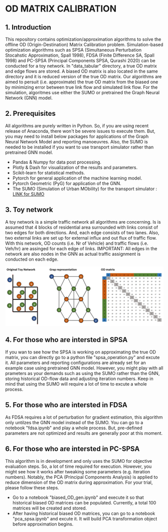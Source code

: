 # OD MATRIX CALIBRATION

## 1. Introduction
This repository contains optimization/approximation algorithms to solve the offline OD (Origin-Destination) Matrix Calibration problem. Simulation-based optimization algorithms such as SPSA (Simultaneous Perturbation Stocahstic Approximation, Spall 1998), FDSA (Finite Difference SA, Spall 1998) and PC-SPSA (Principal Components SPSA, Qurashi 2020) can be conducted for a toy network. In "data_tabular" directory, a true OD matrix and edge flows are stored. A biased OD matrix is also located in the same directory and it is reduced version of the true OD matrix. Our algorithms are aimed to persuit (i.e. approximate) the true OD matrix from the biased one by minimizing error between true link flow and simulated link flow. For the simulation, algoritmes use either the SUMO or pretrained the Graph Neural Network (GNN) model.

## 2. Prerequisites
All algorithms are purely written in Python. So, if you are using recent release of Anaconda, there won't be severe issues to execute them. But, you may need to install below packages for applications of the Graph Neural Network Model and reporting manoeuvres. Also, the SUMO is needed to be installed if you want to use transport simulator rather than pretrained GNN model.</br>
+ Pandas & Numpy for data post processing.
+ Plotly & Dash for visualization of the results and parameters.
+ Scikit-learn for statistical methods.
+ Pytorch for general application of the machine learning model.
+ Pytorch Geometric (PyG) for application of the GNN.
+ The SUMO (Simulation of Urban MObility) for the transport simulator : <a href= "https://sumo.dlr.de/docs/index.html"> LINK for SUMO </a>

## 3. Toy network
A toy network is a simple traffic network all algorithms are concerning. Is is assumed that 4 blocks of residential area surrounded with links consist of two edges for both directions. And, each edge consists of two lanes. Also, two external links are set up for external influx and out flux of traffic flow. With this network, OD counts (i.e. Nr of Vehicle) and traffic flows (i.e. Veh/hr) are assinged for each edge of links. IMPORTANT: All edges in the network are also nodes in the GNN as actual traffic assignment is conducted on each edge.</br>

<p align="center"><img src="https://github.com/hosig0204/OD_Matrix_Calibration/blob/7da13d627261392d2828485f8cdc9d48caf39b53/static/images/toyNetworkODMatrix.jpg" width="800"></p>

## 4. For those who are intersted in SPSA
If you wan to see how the SPSA is working on approximating the true OD matrix, you can directly go to a python file "spsa_operation.py" and excute it. All parameters and reporting configurations are already set for an example case using pretrained GNN model. However, you might play with all prameters as your demands such as using the SUMO rather than the GNN, storing historical OD-flow data and adjusting iteration numbers. Keep in mind that using the SUMO will require a lot of time to excute a whole process.

## 5. For those who are intersted in FDSA
As FDSA requires a lot of perturbation for gradient estimation, this algorithm only untilzes the GNN model instead of the SUMO. You can go to a notebook "fdsa.ipynb" and play a whole process. But, pre-defined parameters are not optimized and results are generally poor at this moment. 

## 6. For those who are intersted in PC-SPSA
This algorithm is in development and only uses the SUMO for objective evaluation steps. So, a lot of time required for execution. However, you might see how it works after tweaking some parameters (e.g. iteration numbers). Notably, the PCA (Principal Components Analysis) is applied to reduce dimension of the OD matrix during approximation. For your trial, please follow these steps.
+ Go to a notebook "biased_OD_gen.ipynb" and execute it so that historical biased OD matrices can be populated. Currently, a total 100 matrices will be created and stored.
+ After having historical biased OD matrices, you can go to a notebook "pca_spsa.ipynb" and excute it. It will build PCA transformation object before approximation begins.
